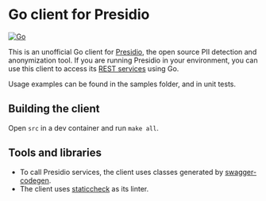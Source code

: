 # Go client for Presidio

[![Go](https://github.com/CodeRunRepeat/presidio-go-client/actions/workflows/go.yml/badge.svg)](https://github.com/CodeRunRepeat/presidio-go-client/actions/workflows/go.yml)

This is an unofficial Go client for [Presidio](https://github.com/microsoft/Presidio), the open source PII detection and anonymization tool. If you are running Presidio in your environment, you can use this client to access its
[REST services](https://microsoft.github.io/presidio/api-docs/api-docs.html) using Go.

Usage examples can be found in the samples folder, and in unit tests.

## Building the client

Open `src` in a dev container and run `make all`. 

## Tools and libraries

* To call Presidio services, the client uses classes generated by [swagger-codegen](https://github.com/swagger-api/swagger-codegen).
* The client uses [staticcheck](https://github.com/dominikh/go-tools) as its linter.
